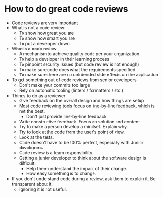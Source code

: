 # How to do great code reviews

* Code reviews are very important
* What is not a code review:  
  * To show how great you are
  * To show how smart you are
  * To put a developer down
* What is a code review
  * A mechanism to achieve quality code per your organization
  * To help a developer in their learning process
  * To pinpoint security issues (but code review is not enough)
  * To make sure code does what the requirements specified
  * To make sure there are no unintended side effects on the application
* To get something out of code reviews from senior developers
  * Don't make your commits too large
  * Rely on automatic tooling (linters / formatters / etc.)
* Things to do as a reviewer
  * Give feedback on the overall design and how things are setup
  * Most code reviewing tools focus on line-by-line feedback, which is not the best.
    * Don't just provide line-by-line feedback
  * Write constructive feedback. Focus on solution and content.
  * Try to make a person develop a mindset. Explain why.
  * Try to look at the code from the user's point of view.
  * Look at the tests.
  * Code doesn't have to be 100% perfect, especially with Junior developers.
  * Code review is a team responsibility.
  * Getting a junior developer to think about the software design is difficult.
    * Help them understand the impact of their change.
    * How easy something is to change.
* If you don't understand code during a review, ask them to explain it. Be transparent about it.
  * Ignoring it is not useful.
